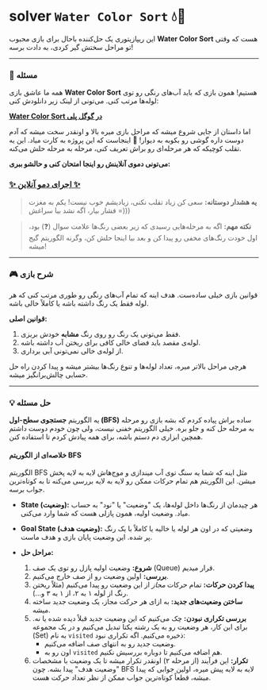 # solver `Water Color Sort` 💧🎨

این ریپازیتوری یک حل‌کننده باحال برای بازی محبوب **Water Color Sort** هست که وقتی تو مراحل سختش گیر کردی، به دادت برسه\!

-----

### 🎯 مسئله

همه ما عاشق بازی **Water Color Sort** هستیم\! همون بازی که باید آب‌های رنگی رو توی لوله‌ها مرتب کنی. می‌تونی از لینک زیر دانلودش کنی:

[**Water Color Sort در گوگل پلی**](https://play.google.com/store/apps/details?id=com.yoogalabgaming.puzzle.sort.water)

اما داستان از جایی شروع میشه که مراحل بازی میره بالا و اونقدر سخت میشه که آدم دوست داره گوشی رو بکوبه به دیوار\! 🤯 اینجاست که این پروژه به کارت میاد. این یه تقلب کوچیکه که هر مرحله‌ای رو براش تعریف کنی، مرحله به مرحله حلش می‌کنه.

**می‌تونی دموی آنلاینش رو اینجا امتحان کنی و حالشو ببری:**

### [**✨ اجرای دمو آنلاین ✨**](https://morteza-j8.github.io/games/water-color-sort/)

> **یه هشدار دوستانه:** سعی کن زیاد تقلب نکنی، زیادیشم خوب نیست\! یکم به مغزت فشار بیار، اگه نشد بیا سراغش =)))

> **نکته مهم:** اگه به مرحله‌هایی رسیدی که زیر بعضی رنگ‌ها علامت سوال (❓) بود، اول خودت رنگ‌های مخفی رو پیدا کن و بعد بیا اینجا حلش کن، وگرنه الگوریتم گیج میشه\!

-----

### 🎮 شرح بازی

قوانین بازی خیلی ساده‌ست. هدف اینه که تمام آب‌های رنگی رو طوری مرتب کنی که هر لوله فقط یک رنگ داشته باشه یا کاملاً خالی باشه.

**قوانین اصلی:**

1.  فقط می‌تونی یک رنگ رو روی رنگ **مشابه** خودش بریزی.
2.  لوله‌ی مقصد باید فضای خالی کافی برای ریختن آب داشته باشه.
3.  از لوله‌ی خالی نمی‌تونی آبی برداری.

هرچی مراحل بالاتر میره، تعداد لوله‌ها و تنوع رنگ‌ها بیشتر میشه و پیدا کردن راه حل حسابی چالش‌برانگیز میشه.

-----

### 💡 حل مسئله

یه الگوریتم **جستجوی سطح-اول (BFS)** ساده براش پیاده کردم که بشه بازی رو مرحله به مرحله حل کنه و جلو بره. خیلی الگوریتم خفنی نیست، ولی چون خودم دوست داشتم همچین ابزاری دم دستم باشه، برای همه پیادش کردم تا استفاده کنن.

#### خلاصه‌ای از الگوریتم BFS

الگوریتم BFS مثل اینه که شما یه سنگ توی آب میندازی و موج‌هاش لایه به لایه پخش میشن. این الگوریتم هم تمام حرکات ممکن رو لایه به لایه بررسی می‌کنه تا به کوتاه‌ترین جواب برسه.

* **State (وضعیت):** هر چیدمان از رنگ‌ها داخل لوله‌ها، یک "وضعیت" یا "نود" به حساب میاد. وضعیت اولیه، همون پازلی هست که شما وارد می‌کنی.

* **Goal State (وضعیت هدف):** وضعیتی که در اون هر لوله یا خالیه یا کاملاً با یک رنگ پر شده. این وضعیت پایان بازی و هدف ماست.

* **مراحل حل:**

    1.  **شروع:** وضعیت اولیه پازل رو توی یک صف (Queue) قرار میدیم.
    2.  **بررسی:** اولین وضعیت رو از صف خارج می‌کنیم.
    3.  **پیدا کردن حرکات:** تمام حرکات *مجاز* از این وضعیت رو پیدا می‌کنیم (مثلاً ریختن رنگ از لوله ۱ به ۲، از ۱ به ۳ و...).
    4.  **ساختن وضعیت‌های جدید:** به ازای هر حرکت مجاز، یک وضعیت جدید ساخته میشه.
    5.  **بررسی تکراری نبودن:** چک می‌کنیم که این وضعیت جدید قبلاً دیده شده یا نه. برای این کار، هر وضعیت رو به یک رشته یکتا تبدیل می‌کنیم و در یک مجموعه (Set) به نام `visited` ذخیره می‌کنیم. اگه تکراری نبود:
        * وضعیت جدید رو به انتهای صف اضافه می‌کنیم.
        * اون رو به `visited` هم اضافه می‌کنیم تا دوباره بررسیش نکنیم.
    6.  **تکرار:** این فرآیند (از مرحله ۲) اونقدر تکرار میشه تا یک وضعیت با مشخصات "وضعیت هدف" پیدا بشه. چون BFS لایه به لایه پیش میره، اولین جوابی که پیدا میشه، قطعاً کوتاه‌ترین جواب ممکن از نظر تعداد حرکت هست.